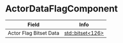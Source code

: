 # ActorDataFlagComponent

<table><thead><tr><th>Field</th><th>Info</th></tr></thead><tbody>
<tr><td>Actor Flag Bitset Data</td><td><a href="../types/std_bitset<126>.md">std::bitset&lt;126&gt;</a></td></tr>
</tbody></table>